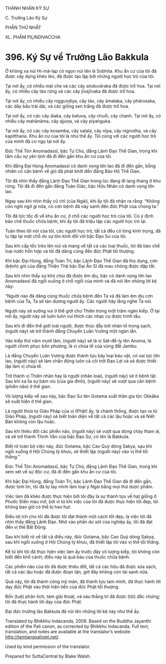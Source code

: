 THÁNH NHÂN KÝ SỰ

C. Trưởng Lão Ký Sự

PHẦN THỨ NHẤT

XL. PHẨM PIḶINDIVACCHA

# 396\. Ký Sự về Trưởng Lão Bakkula

Ở không xa núi Hi-mã-lạp có ngọn núi tên là Sobhita. Khu ẩn cư của tôi đã được xây dựng khéo léo, đã được tạo lập bởi những người học trò của tôi.

Tại nơi ấy, có nhiều mái che và các cây sinduvāraka đã được trổ hoa. Tại nơi ấy, có nhiều cây táo rừng và các cây jīvajīvaka đã được trổ hoa.

Tại nơi ấy, có nhiều cây nigguṇḍiya, cây táo, cây āmalaka, cây phārusaka, các dây bầu trái dài, và các giống sen trắng đã được trổ hoa.

Tại nơi ấy, có các cây ālaka, cây beluva, cây chuối, cây chanh. Tại nơi ấy, có nhiều cây mahānāma, cây ajjuṇa, và cây piyaṅguka.

Tại nơi ấy, có các cây kosamba, cây salala, cây nīpa, cây nigrodha, và cây kapitthana. Khu ẩn cư của tôi là như thế ấy. Tôi cùng với các người học trò của mình đã cư ngụ tại nơi ấy.

Đức Thế Tôn Anomadassī, bậc Tự Chủ, đấng Lãnh Đạo Thế Gian, trong khi tầm cầu sự yên tịnh đã đi đến gần khu ẩn cư của tôi.

Khi đấng Đại Hùng Anomadassī có danh vọng lớn lao đã đi đến gần, bỗng nhiên có căn bệnh về gió đã phát khởi đến đấng Bảo Hộ Thế Gian.

Tôi đã nhìn thấy đấng Lãnh Đạo Thế Gian trong lúc đang đi lang thang ở khu rừng. Tôi đã đi đến gần đấng Toàn Giác, bậc Hữu Nhãn có danh vọng lớn lao.

Ngay sau khi nhìn thấy cử chỉ (của Ngài), khi ấy tôi đã nhận ra rằng: “Không còn nghi ngờ gì nữa, có cơn bệnh đã nảy sanh đến đức Phật của chúng ta.”

Tôi đã tức tốc đi về khu ẩn cư, ở chỗ các người học trò của tôi. Có ý định bào chế thuốc chữa bệnh, khi ấy tôi đã triệu tập các người học trò lại.

Tuân theo lời nói của tôi, các người học trò, tất cả đều có lòng kính trọng, đã tụ tập lại một chỗ do sự tôn kính đối với bậc Đạo Sư của tôi.

Sau khi cấp tốc trèo lên núi và mang về tất cả các loại thuốc, tôi đã bào chế loại nước hỗn hợp và tôi đã dâng cúng đến đức Phật tối thượng.

Khi bậc Đại Hùng, đấng Toàn Tri, bậc Lãnh Đạo Thế Gian đã thọ dụng, cơn (bệnh) gió của đấng Thiện Thệ bậc Đại Ẩn Sĩ đã mau chóng được dập tắt.

Sau khi nhìn thấy sự khó chịu đã được êm dịu, bậc có danh vọng lớn lao Anomadassī đã ngồi xuống ở chỗ ngồi của mình và đã nói lên những lời kệ này:

“Người nào đã dâng cúng thuốc chữa bệnh đến Ta và đã làm êm dịu cơn bệnh của Ta, Ta sẽ tán dương người ấy. Các người hãy lắng nghe Ta nói.

Người này sẽ sướng vui ở thế giới chư Thiên trong một trăm ngàn kiếp. Ở tại nơi ấy, người này sẽ luôn luôn vui thích các nhạc cụ được trình tấu.

Sau khi đi đến thế giới loài người, được thúc đẩy bởi nhân tố trong sạch, (người này) sẽ trở thành đấng Chuyển Luân Vương một ngàn lần.

Vào kiếp thứ năm mươi lăm, (người này) sẽ là vị Sát-đế-lỵ tên Anoma, là người chinh phục bốn phương, là vị chúa tể của vùng đất Jambu.

Là đấng Chuyển Luân Vương được thành tựu bảy loại báu vật, có oai lực lớn lao, (người này) sẽ làm chấn động luôn cả cõi trời Đạo Lợi và sẽ được thiết lập làm vị chúa tể.

Trở thành vị Thiên nhân hay là người (nhân loại), (người này) sẽ ít bệnh tật. Sau khi xa lìa sự bám víu (của gia đình), (người này) sẽ vượt qua căn bệnh (phiền não) ở thế gian.

Vô lượng kiếp về sau này, bậc Đạo Sư tên Gotama xuất thân gia tộc Okkāka sẽ xuất hiện ở thế gian.

Là người thừa tự Giáo Pháp của vị (Phật) ấy, là chánh thống, được tạo ra từ Giáo Pháp, (người này) sẽ biết toàn diện về tất cả các lậu hoặc và sẽ Niết Bàn không còn lậu hoặc.

Sau khi thiêu đốt các phiền não, (người này) sẽ vượt qua dòng chảy tham ái, và sẽ trở thành Thinh Văn của bậc Đạo Sư, có tên là Bakkula.

Biết rõ toàn bộ việc này, đức Gotama, bậc Cao Quý dòng Sakya, sau khi ngồi xuống ở Hội Chúng tỳ khưu, sẽ thiết lập (người này) vào vị thế tối thắng.”

Đức Thế Tôn Anomadassī, bậc Tự Chủ, đấng Lãnh Đạo Thế Gian, trong khi xem xét về sự độc cư, đã đi đến gần khu ẩn cư của tôi.

Khi bậc Đại Hùng, đấng Toàn Tri, bậc Lãnh Đạo Thế Gian đã đi đến gần, được tịnh tín, tôi đã tự tay mình làm toại ý Ngài bằng mọi thứ dược phẩm.

Việc làm đã khéo được thực hiện bởi tôi đây là sự thành tựu về hạt giống ở Phước Điền màu mỡ, bởi vì từ khi việc của tôi đã được thực hiện tốt đẹp, tôi không bao giờ có thể bị hao hụt.

Điều lợi ích cho tôi đã được tôi đạt thành một cách tốt đẹp, là việc tôi đã nhìn thấy đấng Lãnh Đạo. Nhờ vào phần dư sót của nghiệp ấy, tôi đã đạt đến vị thế Bất Động.

Sau khi biết rõ về tất cả điều này, đức Gotama, bậc Cao Quý dòng Sakya, sau khi ngồi xuống ở Hội Chúng tỳ khưu, đã thiết lập tôi vào vị thế tối thắng.

Kể từ khi tôi đã thực hiện việc làm ấy trước đây vô lượng kiếp, tôi không còn biết đến khổ cảnh; điều này là quả báu của thuốc chữa bệnh.

Các phiền não của tôi đã được thiêu đốt, tất cả các hữu đã được xóa sạch, tất cả các lậu hoặc đã được đoạn tận, giờ đây không còn tái sanh nữa.

Quả vậy, tôi đã thành công mỹ mãn, đã thành tựu tam minh, đã thực hành lời dạy đức Phật vào thời hiện tiền của đức Phật tối thượng.

Bốn (tuệ) phân tích, tám giải thoát, và sáu thắng trí đã được (tôi) đắc chứng; tôi đã thực hành lời dạy của đức Phật.

Đại đức trưởng lão Bakkula đã nói lên những lời kệ này như thế ấy.

Translated by Bhikkhu Indacanda, 2008. Based on the Buddha Jayanthi edition of the Pali canon, as corrected by Bhikkhu Indacanda. Full text, translation, and notes are available at the translator’s website: http://tamtangpaliviet.net/.

Used by kind permission of the translator.

Prepared for SuttaCentral by Blake Walsh.